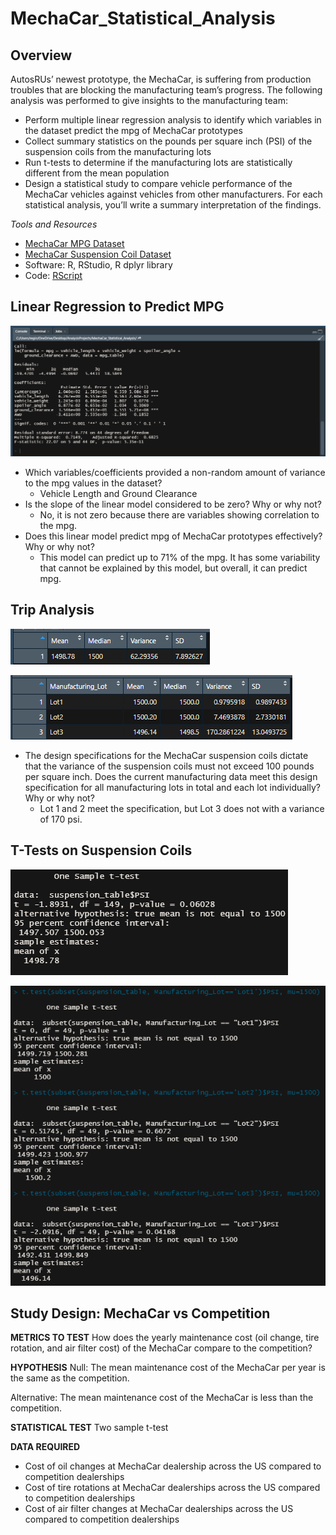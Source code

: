 # MechaCar_Statistical_Analysis

## Overview

AutosRUs’ newest prototype, the MechaCar, is suffering from production troubles that are blocking the manufacturing team’s progress. The following analysis was performed to give insights to the manufacturing team: 
* Perform multiple linear regression analysis to identify which variables in the dataset predict the mpg of MechaCar prototypes
* Collect summary statistics on the pounds per square inch (PSI) of the suspension coils from the manufacturing lots
* Run t-tests to determine if the manufacturing lots are statistically different from the mean population
* Design a statistical study to compare vehicle performance of the MechaCar vehicles against vehicles from other manufacturers. For each statistical analysis, you’ll write a summary interpretation of the findings.

*Tools and Resources*
 * [MechaCar MPG Dataset](https://github.com/r3ginam/MechaCar_Statistical_Analysis/blob/main/MechaCar_mpg.csv)
 * [MechaCar Suspension Coil Dataset](https://github.com/r3ginam/MechaCar_Statistical_Analysis/blob/main/Suspension_Coil.csv)
 * Software: R, RStudio, R dplyr library
 * Code: [RScript](https://github.com/r3ginam/MechaCar_Statistical_Analysis/blob/main/MechaCarChallenge.R)

## Linear Regression to Predict MPG

![](images/summary_mpg.png)


* Which variables/coefficients provided a non-random amount of variance to the mpg values in the dataset?
  - Vehicle Length and Ground Clearance 
* Is the slope of the linear model considered to be zero? Why or why not?
  - No, it is not zero because there are variables showing correlation to the mpg.
* Does this linear model predict mpg of MechaCar prototypes effectively? Why or why not?
  - This model can predict up to 71% of the mpg. It has some variability that cannot be explained by this model, but overall, it can predict mpg. 


## Trip Analysis

![](images/total_summary_psi.png)


![](images/lot_summary_psi.png)

* The design specifications for the MechaCar suspension coils dictate that the variance of the suspension coils must not exceed 100 pounds per square inch. Does the current manufacturing data meet this design specification for all manufacturing lots in total and each lot individually? Why or why not?
  - Lot 1 and 2 meet the specification, but Lot 3 does not with a variance of 170 psi. 

## T-Tests on Suspension Coils


![](images/ttest1.png)



![](images/ttest_subsets.png)


## Study Design: MechaCar vs Competition 

__METRICS TO TEST__
How does the yearly maintenance cost (oil change, tire rotation, and air filter cost) of the MechaCar compare to the competition?

__HYPOTHESIS__
Null: The mean maintenance cost of the MechaCar per year is the same as the competition.

Alternative: The mean maintenance cost of the MechaCar is less than the competition.

__STATISTICAL TEST__
Two sample t-test

__DATA REQUIRED__
* Cost of oil changes at MechaCar dealership across the US compared to competition dealerships
* Cost of tire rotations at MechaCar dealerships across the US compared to competition dealerships
* Cost of air filter changes at MechaCar dealerships across the US compared to competition dealerships
